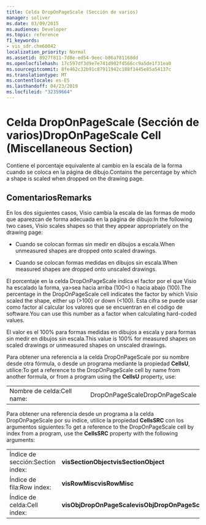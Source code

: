 ```yaml
---
title: Celda DropOnPageScale (Sección de varios)
manager: soliver
ms.date: 03/09/2015
ms.audience: Developer
ms.topic: reference
f1_keywords:
- vis_sdr.chm60042
localization_priority: Normal
ms.assetid: 8927f811-7d8e-ed54-9eec-b86a781168dd
ms.openlocfilehash: 17c597df3d9e7e741d902fd566cc9a5de1f31ea0
ms.sourcegitcommit: 8fe462c32b91c87911942c188f3445e85a54137c
ms.translationtype: MT
ms.contentlocale: es-ES
ms.lasthandoff: 04/23/2019
ms.locfileid: "32359664"
---
```

# <a name="droponpagescale-cell-miscellaneous-section"></a><span data-ttu-id="26090-102">Celda DropOnPageScale (Sección de varios)</span><span class="sxs-lookup"><span data-stu-id="26090-102">DropOnPageScale Cell (Miscellaneous Section)</span></span>

<span data-ttu-id="26090-103">Contiene el porcentaje equivalente al cambio en la escala de la forma cuando se coloca en la página de dibujo.</span><span class="sxs-lookup"><span data-stu-id="26090-103">Contains the percentage by which a shape is scaled when dropped on the drawing page.</span></span>
  
## <a name="remarks"></a><span data-ttu-id="26090-104">Comentarios</span><span class="sxs-lookup"><span data-stu-id="26090-104">Remarks</span></span>

<span data-ttu-id="26090-105">En los dos siguientes casos, Visio cambia la escala de las formas de modo que aparezcan de forma adecuada en la página de dibujo:</span><span class="sxs-lookup"><span data-stu-id="26090-105">In the following two cases, Visio scales shapes so that they appear appropriately on the drawing page:</span></span>
  
- <span data-ttu-id="26090-106">Cuando se colocan formas sin medir en dibujos a escala.</span><span class="sxs-lookup"><span data-stu-id="26090-106">When unmeasured shapes are dropped onto scaled drawings.</span></span>
    
- <span data-ttu-id="26090-107">Cuando se colocan formas medidas en dibujos sin escala.</span><span class="sxs-lookup"><span data-stu-id="26090-107">When measured shapes are dropped onto unscaled drawings.</span></span>
    
<span data-ttu-id="26090-108">El porcentaje en la celda DropOnPageScale indica el factor por el que Visio ha escalado la forma, ya\>sea hacia arriba (100\<) o hacia abajo (100).</span><span class="sxs-lookup"><span data-stu-id="26090-108">The percentage in the DropOnPageScale cell indicates the factor by which Visio scaled the shape, either up (\>100) or down (\<100).</span></span> <span data-ttu-id="26090-109">Esta cifra se puede usar como factor al calcular los valores que se encuentran en el código de software.</span><span class="sxs-lookup"><span data-stu-id="26090-109">You can use this number as a factor when calculating hard-coded values.</span></span> 
  
<span data-ttu-id="26090-110">El valor es el 100% para formas medidas en dibujos a escala y para formas sin medir en dibujos sin escala.</span><span class="sxs-lookup"><span data-stu-id="26090-110">This value is 100% for measured shapes on scaled drawings or unmeasured shapes on unscaled drawings.</span></span> 
  
<span data-ttu-id="26090-111">Para obtener una referencia a la celda DropOnPageScale por su nombre desde otra fórmula, o desde un programa mediante la propiedad **CellsU**, utilice:</span><span class="sxs-lookup"><span data-stu-id="26090-111">To get a reference to the DropOnPageScale cell by name from another formula, or from a program using the **CellsU** property, use:</span></span> 
  
|||
|:-----|:-----|
| <span data-ttu-id="26090-112">Nombre de celda:</span><span class="sxs-lookup"><span data-stu-id="26090-112">Cell name:</span></span>  <br/> | <span data-ttu-id="26090-113">DropOnPageScale</span><span class="sxs-lookup"><span data-stu-id="26090-113">DropOnPageScale</span></span>  <br/> |
   
<span data-ttu-id="26090-114">Para obtener una referencia desde un programa a la celda DropOnPageScale por su índice, utilice la propiedad **CellsSRC** con los argumentos siguientes:</span><span class="sxs-lookup"><span data-stu-id="26090-114">To get a reference to the DropOnPageScale cell by index from a program, use the **CellsSRC** property with the following arguments:</span></span> 
  
|||
|:-----|:-----|
| <span data-ttu-id="26090-115">Índice de sección:</span><span class="sxs-lookup"><span data-stu-id="26090-115">Section index:</span></span>  <br/> |<span data-ttu-id="26090-116">**visSectionObject**</span><span class="sxs-lookup"><span data-stu-id="26090-116">**visSectionObject**</span></span> <br/> |
| <span data-ttu-id="26090-117">Índice de fila:</span><span class="sxs-lookup"><span data-stu-id="26090-117">Row index:</span></span>  <br/> |<span data-ttu-id="26090-118">**visRowMisc**</span><span class="sxs-lookup"><span data-stu-id="26090-118">**visRowMisc**</span></span> <br/> |
| <span data-ttu-id="26090-119">Índice de celda:</span><span class="sxs-lookup"><span data-stu-id="26090-119">Cell index:</span></span>  <br/> |<span data-ttu-id="26090-120">**visObjDropOnPageScale**</span><span class="sxs-lookup"><span data-stu-id="26090-120">**visObjDropOnPageScale**</span></span> <br/> |
   

